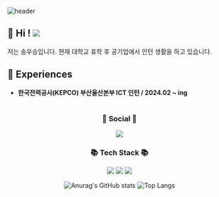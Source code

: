 ![header](https://capsule-render.vercel.app/api?type=Waving&height=220&fontSize=40&fontAlign=52&fontAlignY=40&text=Welcome%20To%20Wooseung`s%20Github!&fontColor=2E2E2E&color=9370DB)

## 👋 Hi ! <a href="https://hits.seeyoufarm.com"><img src="https://hits.seeyoufarm.com/api/count/incr/badge.svg?url=https%3A%2F%2Fgithub.com%2Fsongwooseung%2F&count_bg=%23000000&title_bg=%23000000&icon=github.svg&icon_color=%23FFFFFF&title=GitHub&edge_flat=false"/></a> 
저는 송우승입니다. 현재 대학교 휴학 후 공기업에서 인턴 생활을 하고 있습니다.<br>

## 📌 Experiences 
- **한국전력공사(KEPCO) 부산울산본부 ICT 인턴 / 2024.02 ~ ing**

<div align="center">

#  
  ###  💌 Social 💌
  <a href="https://www.instagram.com/xiaonlu"><img src="https://img.shields.io/badge/Instagram-%23E4405F.svg?style=for-the-badge&logo=Instagram&logoColor=white&link=https://www.instagram.com/xiaonlu"/></a>

  ###  📚 Tech Stack 📚  

  <img src="https://img.shields.io/badge/Python-3776AB?style=for-the-badge&logo=Python&logoColor=white">
  <img src="https://img.shields.io/badge/C-00599C?style=for-the-badge&logo=C%2B%2B&logoColor=white">
  <img src="https://img.shields.io/badge/MySQL-4479A1?style=for-the-badge&logo=MySQL&logoColor=white">
    
  ![Anurag's GitHub stats](https://github-readme-stats.vercel.app/api?username=songwooseung&show_icons=true)
  ![Top Langs](https://github-readme-stats.vercel.app/api/top-langs/?username=songwooseung&layout=compact)

</div>


